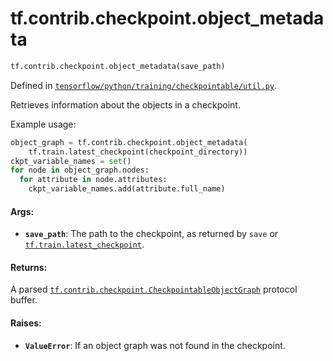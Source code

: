 <div itemscope itemtype="http://developers.google.com/ReferenceObject">
<meta itemprop="name" content="tf.contrib.checkpoint.object_metadata" />
</div>

# tf.contrib.checkpoint.object_metadata

``` python
tf.contrib.checkpoint.object_metadata(save_path)
```



Defined in [`tensorflow/python/training/checkpointable/util.py`](https://www.tensorflow.org/code/tensorflow/python/training/checkpointable/util.py).

Retrieves information about the objects in a checkpoint.

Example usage:

```python
object_graph = tf.contrib.checkpoint.object_metadata(
    tf.train.latest_checkpoint(checkpoint_directory))
ckpt_variable_names = set()
for node in object_graph.nodes:
  for attribute in node.attributes:
    ckpt_variable_names.add(attribute.full_name)
```

#### Args:

* <b>`save_path`</b>: The path to the checkpoint, as returned by `save` or
    <a href="../../../tf/train/latest_checkpoint.md"><code>tf.train.latest_checkpoint</code></a>.

#### Returns:

A parsed <a href="../../../tf/contrib/checkpoint/CheckpointableObjectGraph.md"><code>tf.contrib.checkpoint.CheckpointableObjectGraph</code></a> protocol buffer.

#### Raises:

* <b>`ValueError`</b>: If an object graph was not found in the checkpoint.